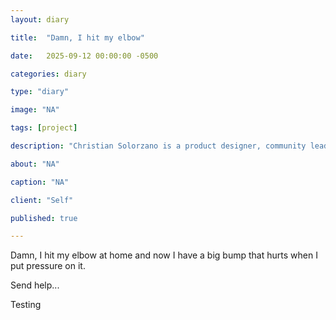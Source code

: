 ```yaml
---
layout: diary

title:  "Damn, I hit my elbow"

date:   2025-09-12 00:00:00 -0500

categories: diary

type: "diary"

image: "NA"

tags: [project]

description: "Christian Solorzano is a product designer, community leader, educator, and podcast host."

about: "NA"

caption: "NA"

client: "Self"

published: true

---
```

Damn, I hit my elbow at home and now I have a big bump that hurts when I put pressure on it. 

Send help... 

Testing



